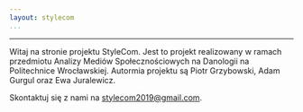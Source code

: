 ```yaml
---
layout: stylecom
...
```

---

Witaj na stronie projektu StyleCom. Jest to projekt realizowany w ramach przedmiotu Analizy Mediów Społecznościowych na Danologii na Politechnice Wrocławskiej. Autormia projektu są Piotr Grzybowski, Adam Gurgul oraz Ewa Juralewicz. 

Skontaktuj się z nami na [stylecom2019@gmail.com](mailto:stylecom2019@gmail.com).
